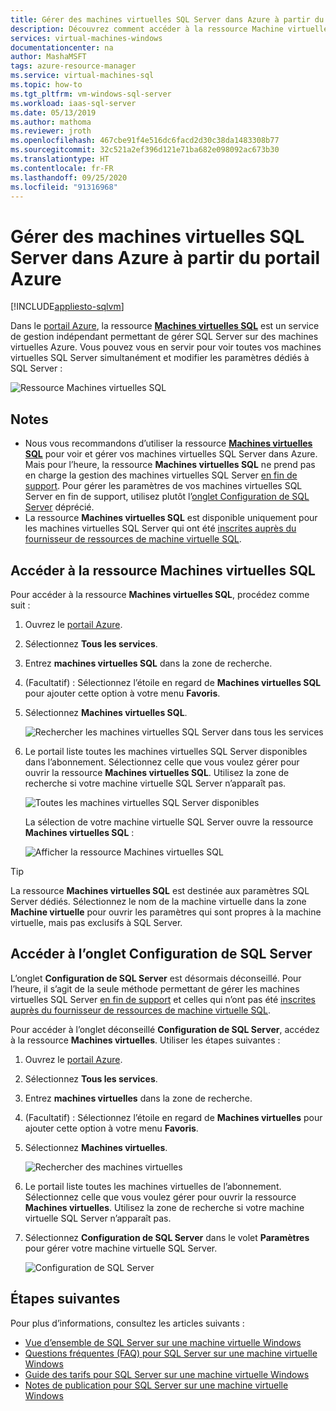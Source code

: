 ```yaml
---
title: Gérer des machines virtuelles SQL Server dans Azure à partir du portail Azure | Microsoft Docs
description: Découvrez comment accéder à la ressource Machine virtuelle SQL dans le portail Azure pour une machine virtuelle SQL Server hébergée sur Azure.
services: virtual-machines-windows
documentationcenter: na
author: MashaMSFT
tags: azure-resource-manager
ms.service: virtual-machines-sql
ms.topic: how-to
ms.tgt_pltfrm: vm-windows-sql-server
ms.workload: iaas-sql-server
ms.date: 05/13/2019
ms.author: mathoma
ms.reviewer: jroth
ms.openlocfilehash: 467cbe91f4e516dc6facd2d30c38da1483308b77
ms.sourcegitcommit: 32c521a2ef396d121e71ba682e098092ac673b30
ms.translationtype: HT
ms.contentlocale: fr-FR
ms.lasthandoff: 09/25/2020
ms.locfileid: "91316968"
---
```

# <a name="manage-sql-server-vms-in-azure-by-using-the-azure-portal"></a>Gérer des machines virtuelles SQL Server dans Azure à partir du portail Azure
[!INCLUDE[appliesto-sqlvm](../../includes/appliesto-sqlvm.md)]

Dans le [portail Azure](https://portal.azure.com), la ressource [**Machines virtuelles SQL**](https://portal.azure.com/#blade/HubsExtension/BrowseResource/resourceType/Microsoft.SqlVirtualMachine%2FSqlVirtualMachines) est un service de gestion indépendant permettant de gérer SQL Server sur des machines virtuelles Azure. Vous pouvez vous en servir pour voir toutes vos machines virtuelles SQL Server simultanément et modifier les paramètres dédiés à SQL Server : 

![Ressource Machines virtuelles SQL](./media/manage-sql-vm-portal/sql-vm-manage.png)


## <a name="remarks"></a>Notes

- Nous vous recommandons d’utiliser la ressource [**Machines virtuelles SQL**](https://portal.azure.com/#blade/HubsExtension/BrowseResource/resourceType/Microsoft.SqlVirtualMachine%2FSqlVirtualMachines) pour voir et gérer vos machines virtuelles SQL Server dans Azure. Mais pour l’heure, la ressource **Machines virtuelles SQL** ne prend pas en charge la gestion des machines virtuelles SQL Server [en fin de support](sql-server-2008-extend-end-of-support.md). Pour gérer les paramètres de vos machines virtuelles SQL Server en fin de support, utilisez plutôt l’[onglet Configuration de SQL Server](#access-the-sql-server-configuration-tab) déprécié. 
- La ressource **Machines virtuelles SQL** est disponible uniquement pour les machines virtuelles SQL Server qui ont été [inscrites auprès du fournisseur de ressources de machine virtuelle SQL](sql-vm-resource-provider-register.md). 


## <a name="access-the-sql-virtual-machines-resource"></a>Accéder à la ressource Machines virtuelles SQL
Pour accéder à la ressource **Machines virtuelles SQL**, procédez comme suit :

1. Ouvrez le [portail Azure](https://portal.azure.com). 
1. Sélectionnez **Tous les services**. 
1. Entrez **machines virtuelles SQL** dans la zone de recherche.
1. (Facultatif) : Sélectionnez l’étoile en regard de **Machines virtuelles SQL** pour ajouter cette option à votre menu **Favoris**. 
1. Sélectionnez **Machines virtuelles SQL**. 

   ![Rechercher les machines virtuelles SQL Server dans tous les services](./media/manage-sql-vm-portal/sql-vm-search.png)

1. Le portail liste toutes les machines virtuelles SQL Server disponibles dans l’abonnement. Sélectionnez celle que vous voulez gérer pour ouvrir la ressource **Machines virtuelles SQL**. Utilisez la zone de recherche si votre machine virtuelle SQL Server n’apparaît pas. 

   ![Toutes les machines virtuelles SQL Server disponibles](./media/manage-sql-vm-portal/all-sql-vms.png)

   La sélection de votre machine virtuelle SQL Server ouvre la ressource **Machines virtuelles SQL** : 


   ![Afficher la ressource Machines virtuelles SQL](./media/manage-sql-vm-portal/sql-vm-resource.png)

> [!TIP]
> La ressource **Machines virtuelles SQL** est destinée aux paramètres SQL Server dédiés. Sélectionnez le nom de la machine virtuelle dans la zone **Machine virtuelle** pour ouvrir les paramètres qui sont propres à la machine virtuelle, mais pas exclusifs à SQL Server. 

## <a name="access-the-sql-server-configuration-tab"></a>Accéder à l’onglet Configuration de SQL Server
L’onglet **Configuration de SQL Server** est désormais déconseillé. Pour l’heure, il s’agit de la seule méthode permettant de gérer les machines virtuelles SQL Server [en fin de support](sql-server-2008-extend-end-of-support.md) et celles qui n’ont pas été [inscrites auprès du fournisseur de ressources de machine virtuelle SQL](sql-vm-resource-provider-register.md).

Pour accéder à l’onglet déconseillé **Configuration de SQL Server**, accédez à la ressource **Machines virtuelles**. Utiliser les étapes suivantes :

1. Ouvrez le [portail Azure](https://portal.azure.com). 
1. Sélectionnez **Tous les services**. 
1. Entrez **machines virtuelles** dans la zone de recherche.
1. (Facultatif) : Sélectionnez l’étoile en regard de **Machines virtuelles** pour ajouter cette option à votre menu **Favoris**. 
1. Sélectionnez **Machines virtuelles**. 

   ![Rechercher des machines virtuelles](./media/manage-sql-vm-portal/vm-search.png)

1. Le portail liste toutes les machines virtuelles de l’abonnement. Sélectionnez celle que vous voulez gérer pour ouvrir la ressource **Machines virtuelles**. Utilisez la zone de recherche si votre machine virtuelle SQL Server n’apparaît pas. 
1. Sélectionnez **Configuration de SQL Server** dans le volet **Paramètres** pour gérer votre machine virtuelle SQL Server. 

   ![Configuration de SQL Server](./media/manage-sql-vm-portal/sql-vm-configuration.png)

## <a name="next-steps"></a>Étapes suivantes

Pour plus d’informations, consultez les articles suivants : 

* [Vue d’ensemble de SQL Server sur une machine virtuelle Windows](sql-server-on-azure-vm-iaas-what-is-overview.md)
* [Questions fréquentes (FAQ) pour SQL Server sur une machine virtuelle Windows](frequently-asked-questions-faq.md)
* [Guide des tarifs pour SQL Server sur une machine virtuelle Windows](pricing-guidance.md)
* [Notes de publication pour SQL Server sur une machine virtuelle Windows](doc-changes-updates-release-notes.md)


